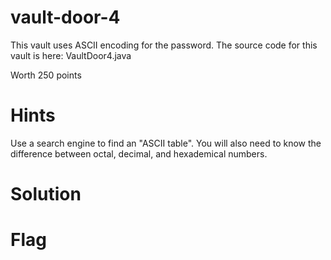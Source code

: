 # vault-door-4
This vault uses ASCII encoding for the password. The source code for this vault is here: VaultDoor4.java

Worth 250 points

# Hints
Use a search engine to find an "ASCII table".
You will also need to know the difference between octal, decimal, and hexademical numbers.

# Solution



# Flag